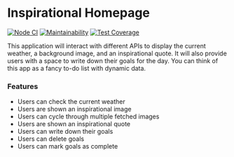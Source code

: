 # Inspirational Homepage

[![Node CI](https://github.com/superpuper32/inspirational-homepage/workflows/Node%20CI/badge.svg)](https://github.com/superpuper32/inspirational-homepage/actions)
[![Maintainability](https://api.codeclimate.com/v1/badges/744d0ce22e068d150fd3/maintainability)](https://codeclimate.com/github/superpuper32/inspirational-homepage/maintainability)
[![Test Coverage](https://api.codeclimate.com/v1/badges/744d0ce22e068d150fd3/test_coverage)](https://codeclimate.com/github/superpuper32/inspirational-homepage/test_coverage)

This application will interact with different APIs to display the current weather, a background image, and an inspirational quote. It will also provide users with a space to write down their goals for the day. You can think of this app as a fancy to-do list with dynamic data.

### Features

- Users can check the current weather
- Users are shown an inspirational image
- Users can cycle through multiple fetched images
- Users are shown an inspirational quote
- Users can write down their goals
- Users can delete goals
- Users can mark goals as complete